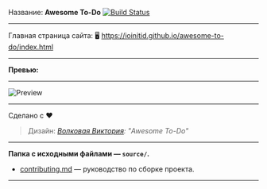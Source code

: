 Название: **Awesome To-Do** [![Build Status](https://travis-ci.com/IOINITID/awesome-to-do.svg?branch=master)](https://travis-ci.com/IOINITID/awesome-to-do)

------------

Главная страница сайта: 🖥️ https://ioinitid.github.io/awesome-to-do/index.html

------------

**Превью:**

------------

![Preview](preview.jpg "Preview")

------------

Сделано с ❤️
> Дизайн: *[Волковая Виктория](https://www.behance.net/awwwewolf): "Awesome To-Do"*

------------

**Папка с исходными файлами — `source/`.**

- [contributing.md](contributing.md) — руководство по сборке проекта.

------------
